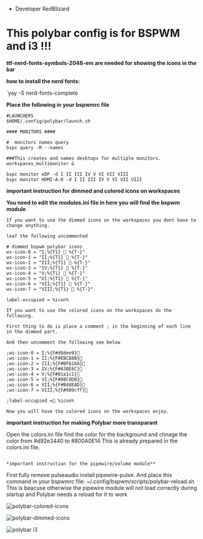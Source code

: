 * Developer RedBlizard

 # This polybar config is for BSPWM and i3 !!!

 **ttf-nerd-fonts-symbols-2048-em are needed for showing the icons in the bar**

 **how to install the nerd fonts:**

 `yay -S nerd-fonts-complete
 
   **Place the following in your bspwmrc file**

 ```
 #LAUNCHERS
 $HOME/.config/polybar/launch.sh

 #### MONITORS ####

 #  monitors names query
 bspc query -M --names

 ###This creates and names desktops for multiple monitors.
 workspaces_multimonitor &

 bspc monitor eDP -d I II III IV V VI VII VIII 
 bspc monitor HDMI-A-0 -d I II III IV V VI VII VIII 
 ```

**important instruction for dimmed and colored icons on workspaces**

**You need to edit the modules.ini file in here you will find the bspwm module**

 ```
If you want to use the dimmed icons on the workspaces you dont have to change anything.

leaf the following uncommented

# dimmed bspwm polybar icons
ws-icon-0 = "I;%{T1}  %{T-}"
ws-icon-1 = "II;%{T1}  %{T-}"
ws-icon-2 = "III;%{T1}  %{T-}"
ws-icon-3 = "IV;%{T1}  %{T-}"
ws-icon-4 = "V;%{T1}  %{T-}"
ws-icon-5 = "VI;%{T1}  %{T-}"
ws-icon-6 = "VII;%{T1}  %{T-}"
ws-icon-7 = "VIII;%{T1}  %{T-}"

label-occupied = %icon%

If you want to use the colored icons on the workspaces do the following.

First thing to do is place a comment ; in the beginning of each line in the dimmed part.

And then uncomment the following see below

;ws-icon-0 = I;%{F#d8dee9}
;ws-icon-1 = II;%{F#EBCB8B}  
;ws-icon-2 = III;%{F#BF616A}
;ws-icon-3 = IV;%{F#A3BE8C}    
;ws-icon-4 = V;%{F#81a1c1}
;ws-icon-5 = VI;%{F#88C0D0}
;ws-icon-6 = VII;%{F#B48EAD}
;ws-icon-7 = VIII;%{F#989cff}

;label-occupied = %icon%

Now you will have the colored icons on the workspaces enjoy.
```
**important instruction for making Polybar more transparant**
 
Open the colors.ini file find the color for the background and chnage the color from #d92e3440 to #800A0E14
This is already prepared in the colors.ini file.
```

*important instruction for the pipewire/volume module**
```
First fully remove pulseaudio install pipewire-pulse.
And place this command in your bspwmrc file: ~/.config/bspwm/scripts/polybar-reload.sh
This is beacuse otherwise the pipewire module will not load correctly during startup and Polybar needs a reload for it to work


![polybar-colored-icons](https://user-images.githubusercontent.com/108489214/207673902-bda87d97-36db-4378-8513-346a08da8754.png)



![polybar-dimmed-icons](https://user-images.githubusercontent.com/108489214/207673951-ee285a64-4ac6-4f77-a229-ca446c871644.png)



![polybar i3](https://user-images.githubusercontent.com/108489214/210162917-d2232e0e-7d6d-48f3-bac0-e95206e81529.png)


